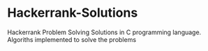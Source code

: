 # Hackerrank-Solutions
Hackerrank Problem Solving Solutions in C programming language. Algoriths implemented to solve the problems
